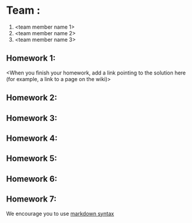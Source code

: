 # Team <write your team name here>:
1. <team member name 1>
2. <team member name 2>
3. <team member name 3>

## Homework 1:
<When you finish your homework, add a link pointing to the solution here (for example, a link to a page on the wiki)> 

## Homework 2:
<Links to the solution>

## Homework 3:
<Links to the solution>

## Homework 4:
<Links to the solution>

## Homework 5:
<Links to the solution>

## Homework 6:
<Links to the solution>

## Homework 7:
<Links to the solution>

We encourage you to use [markdown syntax](https://confluence.atlassian.com/bitbucketserver/markdown-syntax-guide-776639995.html)